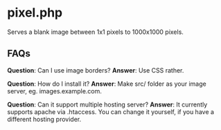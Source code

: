 # pixel.php

Serves a blank image between 1x1 pixels to 1000x1000 pixels.

## FAQs

**Question**: Can I use image borders?
**Answer**: Use CSS rather.

**Question**: How do I install it?
**Answer**: Make src/ folder as your image server, eg. images.example.com.

**Question**: Can it support multiple hosting server?
**Answer**: It currently supports apache via .htaccess. You can change it yourself, if you have a different hosting provider.
